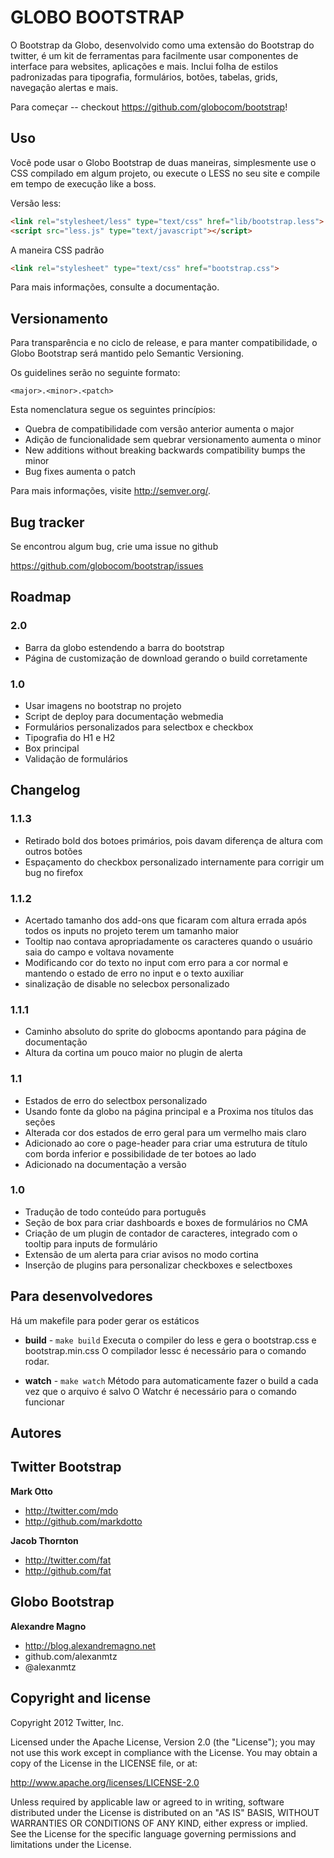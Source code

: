 GLOBO BOOTSTRAP
=================

O Bootstrap da Globo, desenvolvido como uma extensão do Bootstrap do twitter, é um kit de ferramentas para facilmente usar componentes de interface para websites, aplicações e mais. Inclui folha de estilos padronizadas para tipografia, formulários, botões, tabelas, grids, navegação alertas e mais.

Para começar -- checkout https://github.com/globocom/bootstrap!


Uso
-----

Você pode usar o Globo Bootstrap de duas maneiras, simplesmente use o CSS compilado em algum projeto, ou execute o LESS no seu site e compile em tempo de execução like a boss.

Versão less:

``` html
<link rel="stylesheet/less" type="text/css" href="lib/bootstrap.less">
<script src="less.js" type="text/javascript"></script>
```

A maneira CSS padrão

``` html
<link rel="stylesheet" type="text/css" href="bootstrap.css">
```

Para mais informações, consulte a documentação.


Versionamento
--------------

Para transparência e no ciclo de release, e para manter compatibilidade, o Globo Bootstrap será mantido pelo Semantic Versioning.

Os guidelines serão no seguinte formato:

`<major>.<minor>.<patch>`

Esta nomenclatura segue os seguintes princípios:

* Quebra de compatibilidade com versão anterior aumenta o major
* Adição de funcionalidade sem quebrar versionamento aumenta o minor
* New additions without breaking backwards compatibility bumps the minor
* Bug fixes aumenta o patch

Para mais informações, visite http://semver.org/.


Bug tracker
-----------

Se encontrou algum bug, crie uma issue no github

https://github.com/globocom/bootstrap/issues


Roadmap
---------------

### 2.0
* Barra da globo estendendo a barra do bootstrap
* Página de customização de download gerando o build corretamente

### 1.0
* Usar imagens no bootstrap no projeto
* Script de deploy para documentação webmedia
* Formulários personalizados para selectbox e checkbox
* Tipografia do H1 e H2
* Box principal
* Validação de formulários


Changelog
-----------------
### 1.1.3
* Retirado bold dos botoes primários, pois davam diferença de altura com outros botões
* Espaçamento do checkbox personalizado internamente para corrigir um bug no firefox

### 1.1.2
* Acertado tamanho dos add-ons que ficaram com altura errada após todos os inputs no projeto terem um tamanho maior
* Tooltip nao contava apropriadamente os caracteres quando o usuário saia do campo e voltava novamente
* Modificando cor do texto no input com erro para a cor normal e mantendo o estado de erro no input e o texto auxiliar
* sinalização de disable no selecbox personalizado

### 1.1.1
* Caminho absoluto do sprite do globocms apontando para página de documentação
* Altura da cortina um pouco maior no plugin de alerta

### 1.1
* Estados de erro do selectbox personalizado
* Usando fonte da globo na página principal e a Proxima nos títulos das seções
* Alterada cor dos estados de erro geral para um vermelho mais claro
* Adicionado ao core o page-header para criar uma estrutura de título com borda inferior e possibilidade de ter botoes ao lado
* Adicionado na documentação a versão

### 1.0
* Tradução de todo conteúdo para português
* Seção de box para criar dashboards e boxes de formulários no CMA
* Criação de um plugin de contador de caracteres, integrado com o tooltip para inputs de formulário
* Extensão de um alerta para criar avisos no modo cortina
* Inserção de plugins para personalizar checkboxes e selectboxes


Para desenvolvedores
----------------------

Há um makefile para poder gerar os estáticos

+ **build** - `make build`
Executa o compiler do less e gera o bootstrap.css e bootstrap.min.css
O compilador lessc é necessário para o comando rodar.

+ **watch** - `make watch`
Método para automaticamente fazer o build a cada vez que o arquivo é salvo
O Watchr é necessário para o comando funcionar


Autores
-------

## Twitter Bootstrap

**Mark Otto**

+ http://twitter.com/mdo
+ http://github.com/markdotto

**Jacob Thornton**

+ http://twitter.com/fat
+ http://github.com/fat

## Globo Bootstrap

**Alexandre Magno**

+ http://blog.alexandremagno.net
+ github.com/alexanmtz
+ @alexanmtz


Copyright and license
---------------------

Copyright 2012 Twitter, Inc.

Licensed under the Apache License, Version 2.0 (the "License");
you may not use this work except in compliance with the License.
You may obtain a copy of the License in the LICENSE file, or at:

   http://www.apache.org/licenses/LICENSE-2.0

Unless required by applicable law or agreed to in writing, software
distributed under the License is distributed on an "AS IS" BASIS,
WITHOUT WARRANTIES OR CONDITIONS OF ANY KIND, either express or implied.
See the License for the specific language governing permissions and
limitations under the License.
